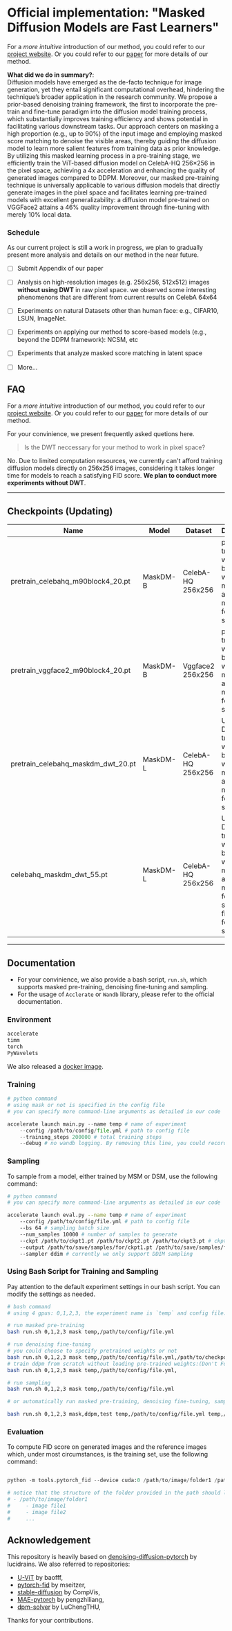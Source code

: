 # Official implementation: "Masked Diffusion Models are Fast Learners"

For a *more intuitive* introduction of our method, you could refer to our [project website](). Or you could refer to our [paper]() for more details of our method. 

**What did we do in summary?**:  
Diffusion models have emerged as the de-facto technique for image generation, yet
they entail significant computational overhead, hindering the technique’s broader
application in the research community. We propose a prior-based denoising training
framework, the first to incorporate the pre-train and fine-tune paradigm into the
diffusion model training process, which substantially improves training efficiency
and shows potential in facilitating various downstream tasks. Our approach centers
on masking a high proportion (e.g., up to 90%) of the input image and employing
masked score matching to denoise the visible areas, thereby guiding the diffusion
model to learn more salient features from training data as prior knowledge. By
utilizing this masked learning process in a pre-training stage, we efficiently train the
ViT-based diffusion model on CelebA-HQ 256×256 in the pixel space, achieving a
4x acceleration and enhancing the quality of generated images compared to DDPM.
Moreover, our masked pre-training technique is universally applicable to various
diffusion models that directly generate images in the pixel space and facilitates
learning pre-trained models with excellent generalizability: a diffusion model
pre-trained on VGGFace2 attains a 46% quality improvement through fine-tuning
with merely 10% local data.  
 

<!-- ## Preface
### Invitation for coorporations on topics related to our work
The idea presented in our current work has the potential to be further expanded into various domains of diffusion models. As such, We are eager to engage in future collaborations and explore research topics that are related to the findings of our paper. We sincerely welcome opportunities to collaborate with researchers/organisations that share a similar research interest. Please reach out to me at jiachenlei@zju.edu.cn to discuss potential collaborations.


### Seeking available PHD positions in universities of the USA, 2024 fall admission, or possbile intern positions
As the first author of the paper, I am devoted to pursuing a **CS PhD**, specializing in areas such as **generative modeling, 3D reconstruction, representation learning**, and related fields. I am driven by a strong passion for pushing the boundaries of knowledge in these domains and combining current theory and the deep learning to address real-world challenges. I am humbly seeking available phd positions that align with my research interests and intern opportunities for collaboration and growth. Please contact me via jiachenlei@zju.edu.cn to discuss potential opportunities for phd or intern positions. I am excited about the prospect of joining a dynamic research community and making significant contributions to it. -->


### Schedule
As our current project is still a work in progress, we plan to gradually present more analysis and details on our method in the near future.
- [ ] Submit Appendix of our paper
- [ ] Analysis on high-resolution images (e.g. 256x256, 512x512) images **without using DWT** in raw pixel space. we observed some interesting phenomenons that are different from current results on CelebA 64x64
- [ ] Experiments on natural Datasets other than human face: e.g., CIFAR10, LSUN, ImageNet.  
- [ ] Experiments on applying our method to score-based models (e.g., beyond the DDPM framework): NCSM, etc
- [ ] Experiments that analyze masked score matching in latent space
- [ ] More...


## FAQ
For a *more intuitive* introduction of our method, you could refer to our [project website](). Or you could refer to our [paper]() for more details of our method.  

For your convinience, we present frequently asked quetions here.  
> Is the DWT neccessary for your method to work in pixel space?  

No. Due to limited computation resources, we currently can't afford training diffusion models directly on 256x256 images, considering it takes longer time for models to reach a satisfying FID score. **We plan to conduct more experiments without DWT**.  

---

## Checkpoints (Updating)

|  Name  |  Model   | Dataset | Desciption | Link |
| ------ | -------- | ------ | --- | --- |
| pretrain_celebahq_m90block4_20.pt | MaskDM-B | CelebA-HQ  256x256 | pre-trained with 4x4 block-wise masking at a 90% mask rate for 200k steps | [HuggingFace](https://huggingface.co/jiachenlei/maskdm/blob/main/pretrain/pretrain_celebahq_m90block4_20.pt) |
| pretrain_vggface2_m90block4_20.pt| MaskDM-B | Vggface2  256x256 | pre-trained with 4x4 block-wise masking at a 90% mask rate for 200k steps | [HuggingFace](https://huggingface.co/jiachenlei/maskdm/blob/main/pretrain/pretrain_vggface2_m90block4_20.pt) |
| pretrain_celebahq_maskdm_dwt_20.pt| MaskDM-L | CelebA-HQ  256x256| Used DWT. pre-trained with 4x4 block-wise masking at a 70% mask rate for 200k steps | [HuggingFace](https://huggingface.co/jiachenlei/maskdm/blob/main/celebahq_dwt/pretrain_celebahq_maskdm_dwt_20.pt) |
| celebahq_maskdm_dwt_55.pt | MaskDM-L | CelebA-HQ 256x256 | Used DWT. pre-trained with 4x4 block-wise masking at a 70% mask rate for 200k steps and fine-tuned for 550k steps | [HuggingFace](https://huggingface.co/jiachenlei/maskdm/blob/main/celebahq_dwt/celebahq_maskdm_dwt_55.pt) |

---

## Documentation
- For your convinience, we also provide a bash script, `run.sh`, which supports masked pre-training, denoising fine-tuning and sampling.  
- For the usage of `Acclerate` or `Wandb` library, please refer to the official documentation.

### Environment
```python
accelerate
timm
torch
PyWavelets
```
We also released a [docker image]().


### Training
```python
# python command
# using mask or not is specified in the config file 
# you can specify more command-line arguments as detailed in our code

accelerate launch main.py --name temp # name of experiment
    --config /path/to/config/file.yml # path to config file
    --training_steps 200000 # total training steps
    --debug # no wandb logging. By removing this line, you could record the log online.
```

### Sampling
To sample from a model, either trained by MSM or DSM, use the following command:

```bash
# python command
# you can specify more command-line arguments as detailed in our code

accelerate launch eval.py --name temp # name of experiment
    --config /path/to/config/file.yml # path to config file
    --bs 64 # sampling batch size
    --num_samples 10000 # number of samples to generate
    --ckpt /path/to/ckpt1.pt /path/to/ckpt2.pt /path/to/ckpt3.pt # ckpt path, accept multiple ckpts seperated by space
    --output /path/to/save/samples/for/ckpt1.pt /path/to/save/samples/for/ckpt2.pt /path/to/save/samples/for/ckpt3.pt # output path, accept multiple paths seperated by space
    --sampler ddim # currently we only support DDIM sampling
```

### Using Bash Script for Training and Sampling
Pay attention to the default experiment settings in our bash script. You can modify the settings as needed.

```bash
# bash command
# using 4 gpus: 0,1,2,3, the experiment name is `temp` and config file: `/path/to/config/file.yml`

# run masked pre-training
bash run.sh 0,1,2,3 mask temp,/path/to/config/file.yml

# run denoising fine-tuning
# you could choose to specify pretrained weights or not
bash run.sh 0,1,2,3 mask temp,/path/to/config/file.yml,/path/to/checkpoint.pt
# train ddpm from scratch without loading pre-trained weights:(Don't Forget the Comma at the end)
bash run.sh 0,1,2,3 mask temp,/path/to/config/file.yml,

# run sampling
bash run.sh 0,1,2,3 mask temp,/path/to/config/file.yml

# or automatically run masked pre-training, denoising fine-tuning, sampling in a sequence by:

bash run.sh 0,1,2,3 mask,ddpm,test temp,/path/to/config/file.yml temp,/path/to/config/file.yml,/path/to/checkpoint.pt temp,/path/to/config/file.yml

```

### Evaluation
To compute FID score on generated images and the reference images which, under most circumstances, is the training set, use the following command:

```python

python -m tools.pytorch_fid --device cuda:0 /path/to/image/folder1 /path/to/image/folder2

# notice that the structure of the folder provided in the path should look like:
# - /path/to/image/folder1
#     - image file1
#     - image file2
#     ...

```


## Acknowledgement
This repository is heavily based on [denoising-diffusion-pytorch](https://github.com/lucidrains/denoising-diffusion-pytorch) by lucidrains. We also referred to repositories:  
- [U-ViT](https://github.com/baofff/U-ViT) by baofff,  
- [pytorch-fid](https://github.com/mseitzer/pytorch-fid) by mseitzer,  
- [stable-diffusion](https://github.com/CompVis/stable-diffusion/tree/main) by CompVis,  
- [MAE-pytorch](https://github.com/pengzhiliang/MAE-pytorch) by pengzhiliang,  
- [dpm-solver](https://github.com/LuChengTHU/dpm-solver/tree/main) by LuChengTHU,  
  
Thanks for your contributions.


